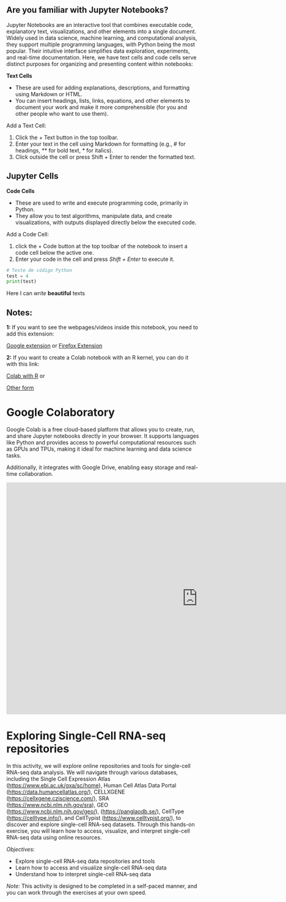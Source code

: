 ## **Are you familiar with Jupyter Notebooks?**

Jupyter Notebooks are an interactive tool that combines executable code, explanatory text, visualizations, and other elements into a single document. Widely used in data science, machine learning, and computational analysis, they support multiple programming languages, with Python being the most popular. Their intuitive interface simplifies data exploration, experiments, and real-time documentation.
Here, we have text cells and code cells serve distinct purposes for organizing and presenting content within notebooks:

**Text Cells**
* These are used for adding explanations, descriptions, and formatting using Markdown or HTML. 
* You can insert headings, lists, links, equations, and other elements to document your work and make it more comprehensible (for you and other people who want to use them). 

Add a Text Cell:
1. Click the + Text button in the top toolbar.
2. Enter your text in the cell using Markdown for formatting (e.g., # for headings, ** for bold text, * for italics).
3. Click outside the cell or press Shift + Enter to render the formatted text.

## Jupyter Cells

**Code Cells** 
* These are used to write and execute programming code, primarily in Python.
* They allow you to test algorithms, manipulate data, and create visualizations, with outputs displayed directly below the executed code.

Add a Code Cell:
1. click the + Code button at the top toolbar of the notebook to insert a code cell below the active one.
2. Enter your code in the cell and press *Shift + Enter* to execute it.

```python
# Teste de código Python
test = 4
print(test)
```

Here I can *write* **beautiful** texts

## **Notes:**

**1:** If you want to see the webpages/videos inside this notebook, you need to add this extension:

[Google extension](https://chrome.google.com/webstore/detail/ignore-x-frame-headers/gleekbfjekiniecknbkamfmkohkpodhe) or [Firefox Extension](https://addons.mozilla.org/en-US/firefox/addon/ignore-x-frame-options-header/)

**2:** If you want to create a Colab notebook with an R kernel, you can do it with this link:

[Colab with R](https://colab.to/r) or

[Other form](https://colab.research.google.com/notebook#create=true&language=r)

# **Google Colaboratory**

Google Colab is a free cloud-based platform that allows you to create, run, and share Jupyter notebooks directly in your browser. It supports languages like Python and provides access to powerful computational resources such as GPUs and TPUs, making it ideal for machine learning and data science tasks. 

Additionally, it integrates with Google Drive, enabling easy storage and real-time collaboration.

<iframe width="1000" height="606" src="https://www.youtube.com/embed/inN8seMm7UI" frameborder="0" allow="accelerometer; autoplay; clipboard-write; encrypted-media; gyroscope; picture-in-picture; web-share; fullscreen"></iframe>

# **Exploring Single-Cell RNA-seq repositories**

In this activity, we will explore online repositories and tools for single-cell RNA-seq data analysis. We will navigate through various databases, including the Single Cell Expression Atlas (https://www.ebi.ac.uk/gxa/sc/home), Human Cell Atlas Data Portal (https://data.humancellatlas.org/), CELLXGENE (https://cellxgene.cziscience.com/), SRA (https://www.ncbi.nlm.nih.gov/sra), GEO (https://www.ncbi.nlm.nih.gov/geo/), (https://panglaodb.se/), CellType (https://celltype.info/), and CellTypist (https://www.celltypist.org/), to discover and explore single-cell RNA-seq datasets. Through this hands-on exercise, you will learn how to access, visualize, and interpret single-cell RNA-seq data using online resources.

*Objectives:*

- Explore single-cell RNA-seq data repositories and tools
- Learn how to access and visualize single-cell RNA-seq data
- Understand how to interpret single-cell RNA-seq data

*Note:* This activity is designed to be completed in a self-paced manner, and you can work through the exercises at your own speed.